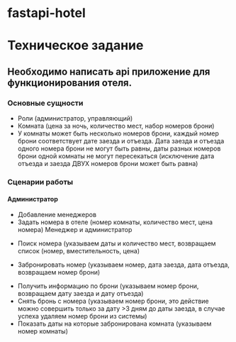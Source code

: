 # fastapi-hotel

# Техническое задание

## Необходимо написать api приложение для функционирования отеля.

### Основные сущности

- Роли (администратор, управляющий)
- Комната (цена за ночь, количество мест, набор номеров брони)
- У комнаты может быть несколько номеров брони, каждый номер 
брони соответствует дате заезда и отъезда. Дата заезда и отъезда 
одного номера брони не могут быть равны, даты разных номеров 
брони одной комнаты не могут пересекаться (исключение дата отъезда 
и заезда ДВУХ номеров брони может быть равна)

### Сценарии работы

#### Администратор

+ Добавление менеджеров
+ Задать номера в отеле (номер комнаты, количество мест, цена номера)
Менеджер и администратор
- Поиск номера (указываем даты и количество мест, 
возвращаем список (номер, вместительность, цена)
+ Забронировать номер (указываем номер, дата заезда, дата отъезда, 
возвращаем номер брони)
- Получить информацию по брони (указываем номер брони, возвращаем 
дату заезда и дату отъезда)
- Снять бронь с номера (указываем номер брони, это действие можно 
совершить только за дату >3 дням до даты заезда, в случае успеха 
удаляем номер брони из системы)
- Показать даты на которые забронирована комната (указываем номер комнаты)


